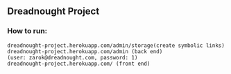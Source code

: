 ## Dreadnought Project

### How to run:
```
dreadnought-project.herokuapp.com/admin/storage(create symbolic links)
dreadnought-project.herokuapp.com/admin (back end)
(user: zarok@dreadnought.com, password: 1)
dreadnought-project.herokuapp.com/ (front end)
```

